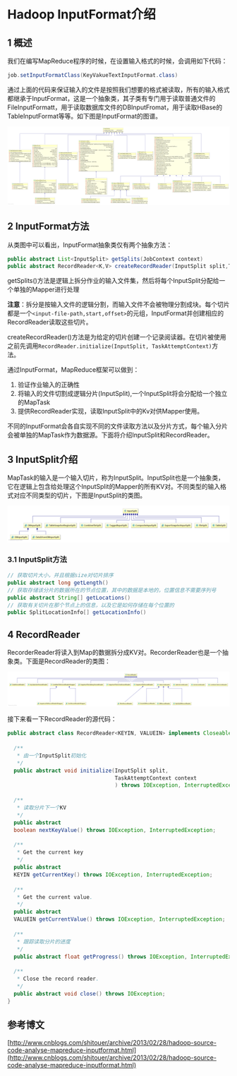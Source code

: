 # Hadoop InputFormat介绍

## 1 概述

我们在编写MapReduce程序的时候，在设置输入格式的时候，会调用如下代码：
```java
job.setInputFormatClass(KeyVakueTextInputFormat.class)
```
通过上面的代码来保证输入的文件是按照我们想要的格式被读取，所有的输入格式都继承于InputFormat，这是一个抽象类，其子类有专门用于读取普通文件的FileInputFormatt，用于读取数据库文件的DBInputFromat，用于读取HBase的TableInputFormat等等。如下图是InputFormat的图谱。

![InputFormat类图](https://raw.githubusercontent.com/yanzhelee/myNote/master/images/hadoop/hadoop_InputFormat_1.png)

## 2 InputFormat方法

从类图中可以看出，InputFormat抽象类仅有两个抽象方法：
```java
public abstract List<InputSplit> getSplits(JobContext context)
public abstract RecordReader<K,V> createRecordReader(InputSplit split,TaskAttemptContext context)
```
getSplits()方法是逻辑上拆分作业的输入文件集，然后将每个InputSplit分配给一个单独的Mapper进行处理

**注意**：拆分是按输入文件的逻辑分割，而输入文件不会被物理分割成块。每个切片都是一个`<input-file-path,start,offset>`的元组，InputFormat并创建相应的RecordReader读取这些切片。

createRecordReader()方法是为给定的切片创建一个记录阅读器。在切片被使用之前先调用`RecordReader.initialize(InputSplit, TaskAttemptContext)`方法。

通过InputFormat，MapReduce框架可以做到：
1. 验证作业输入的正确性
2. 将输入的文件切割成逻辑分片(InputSplit),一个InputSplit将会分配给一个独立的MapTask
3. 提供RecordReader实现，读取InputSplit中的Kv对供Mapper使用。

不同的InputFormat会各自实现不同的文件读取方法以及分片方式，每个输入分片会被单独的MapTask作为数据源。下面将介绍InputSplit和RecordReader。

## 3 InputSplit介绍

MapTask的输入是一个输入切片，称为InputSplit。InputSplit也是一个抽象类，它在逻辑上包含给处理这个InputSplit的Mapper的所有KV对。不同类型的输入格式对应不同类型的切片，下图是InputSplit的类图。

![InputSplit](https://raw.githubusercontent.com/yanzhelee/myNote/master/images/hadoop/hadoop_InputFormat_2.png)

### 3.1 InputSplit方法
```java
// 获取切片大小，并且根据size对切片排序
public abstract long getLength()
// 获取存储该分片的数据所在的节点位置，其中的数据是本地的，位置信息不需要序列号
public abstract String[] getLocations()
// 获取有关切片在那个节点上的信息，以及它是如何存储在每个位置的
public SplitLocationInfo[] getLocationInfo()
```

## 4 RecordReader

RecorderReader将读入到Map的数据拆分成KV对。RecorderReader也是一个抽象类。下面是RecordReader的类图：

![InputFormat类图](https://raw.githubusercontent.com/yanzhelee/myNote/master/images/hadoop/hadoop_InputFormat_3.png)

接下来看一下RecordReader的源代码：
```java
public abstract class RecordReader<KEYIN, VALUEIN> implements Closeable {

  /**
   * 由一个InputSplit初始化
   */
  public abstract void initialize(InputSplit split,
                                  TaskAttemptContext context
                                  ) throws IOException, InterruptedException;

  /**
   * 读取分片下一个KV
   */
  public abstract
  boolean nextKeyValue() throws IOException, InterruptedException;

  /**
   * Get the current key
   */
  public abstract
  KEYIN getCurrentKey() throws IOException, InterruptedException;

  /**
   * Get the current value.
   */
  public abstract
  VALUEIN getCurrentValue() throws IOException, InterruptedException;

  /**
   * 跟踪读取分片的进度
   */
  public abstract float getProgress() throws IOException, InterruptedException;

  /**
   * Close the record reader.
   */
  public abstract void close() throws IOException;
}
```

## 参考博文

[http://www.cnblogs.com/shitouer/archive/2013/02/28/hadoop-source-code-analyse-mapreduce-inputformat.html](http://www.cnblogs.com/shitouer/archive/2013/02/28/hadoop-source-code-analyse-mapreduce-inputformat.html)
